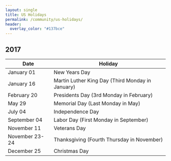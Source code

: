 ```yaml
---
layout: single
title: US Holidays
permalink: /community/us-holidays/
header:
  overlay_color: "#137bce"
---
```

## 2017

Date          | Holiday
---           | ---
January 01    | New Years Day
January 16    | Martin Luther King Day (Third Monday in January)
February 20   | Presidents Day (3rd Monday in February)
May 29        | Memorial Day (Last Monday in May)
July 04       | Independence Day
September 04  | Labor Day (First Monday in September)
November 11   |	Veterans Day
November 23-24|	Thanksgiving (Fourth Thursday in November)
December 25   |	Christmas Day
